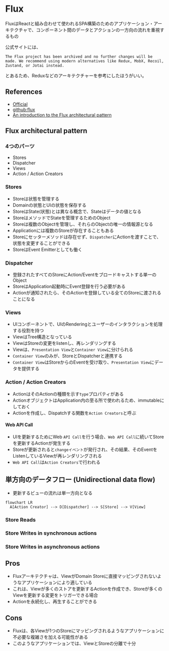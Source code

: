 # Flux

FluxはReactと組み合わせて使われるSPA構築のためのアプリケーション・アーキテクチャで、コンポーネント間のデータとアクションの一方向の流れを重視するもの  

公式サイトには、

```
The Flux project has been archived and no further changes will be made. We recommend using modern alternatives like Redux, MobX, Recoil, Zustand, or Jotai instead.
```

とあるため、Reduxなどのアーキテクチャーを参考にしたほうがいい。

## References

- [Official](https://facebookarchive.github.io/flux/)
- [github:flux](https://github.com/facebookarchive/flux)
- [An introduction to the Flux architectural pattern](https://www.freecodecamp.org/news/an-introduction-to-the-flux-architectural-pattern-674ea74775c9/)

## Flux architectural pattern

### 4つのパーツ

- Stores
- Dispatcher
- Views
- Action / Action Creators

### Stores

- Storeは状態を管理する
- Domainの状態とUIの状態を保存する
- StoreはState(状態)とは異なる概念で、Stateはデータの値となる
- StoreはメソッドでStateを管理するためのObject
- Storeは複数のObjectを管理し、それらのObjectの唯一の情報源となる
- Applicationには複数のStoreが存在することもある
- Storeにセッターメソッドは存在せず、`Dispatcher`にActionを渡すことで、状態を変更することができる
- StoreはEvent Emitterとしても働く

### Dispatcher

- 登録されたすべてのStoreにAction/Eventをブロードキャストする単一のObject
- StoreはApplication起動時にEvent登録を行う必要がある
- Actionが通知されたら、そのActionを登録している全てのStoreに渡されることになる

### Views

- UIコンポーネントで、UIのRenderingとユーザーのインタラクションを処理する役割を持つ
- ViewはTree構造となっている
- ViewはStoreの変更をlistenし、再レンダリングする
- Viewは、`Presentation View`と`Container View`に分けられる
- `Container View`のみが、StoreとDispatcherと連携する
- `Container View`はStoreからのEventを受け取り、`Presentation View`にデータを提供する

### Action / Action Creators

- ActionはそのActionの種類を示す`type`プロパティがある
- ActionオブジェクトはApplication内の至る所で使われるため、immutableにしておく
- Actionを作成し、Dispatchする関数を`Action Creators`と呼ぶ

#### Web API Call

- UIを更新するためにWeb `API Call`を行う場合、`Web API Call`に続いてStoreを更新するActionが発生する
- Storeが更新されると`changeイベント`が発行され、その結果、そのEventをListenしているViewが再レンダリングされる
- `Web API Call`は`Action Creators`で行われる

## 単方向のデータフロー (Unidirectional data flow)

- 更新するビューの流れは単一方向となる

```mermaid
flowchart LR
  A[Action Creator] --> D[Dispatcher] --> S[Store] --> V[View]
```

### Store Reads

### Store Writes in synchronous actions

### Store Writes in asynchronous actions

## Pros

- Fluxアーキテクチャは、ViewがDomain Storeに直接マッピングされないようなアプリケーションにより適している
- これは、Viewが多くのストアを更新するActionを作成でき、Storeが多くのViewを更新する変更をトリガーできる場合
- Actionを永続化し、再生することができる

## Cons

- Fluxは、各Viewが1つのStoreにマッピングされるようなアプリケーションに不必要な複雑さを加える可能性がある
- このようなアプリケーションでは、ViewとStoreの分離で十分
